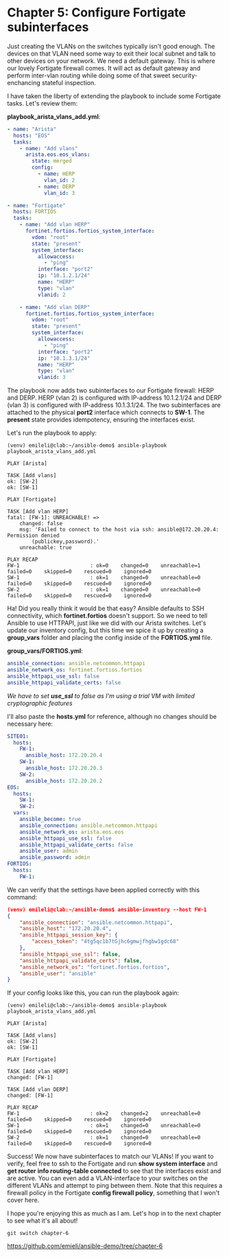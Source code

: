 # Chapter 5: Configure Fortigate subinterfaces
Just creating the VLANs on the switches typically isn't good enough. The devices on that VLAN need some way to exit their local subnet and talk to other devices on your network. We need a default gateway. This is where our lovely Fortigate firewall comes. It will act as default gateway and perform inter-vlan routing while doing some of that sweet security-enchancing stateful inspection.

I have taken the liberty of extending the playbook to include some Fortigate tasks. Let's review them:

**playbook_arista_vlans_add.yml**:
```yaml
- name: "Arista"
  hosts: "EOS"
  tasks:
    - name: "Add vlans"
      arista.eos.eos_vlans:
        state: merged
        config:
          - name: HERP
            vlan_id: 2
          - name: DERP
            vlan_id: 3

- name: "Fortigate"
  hosts: FORTIOS
  tasks:
    - name: "Add vlan HERP"
      fortinet.fortios.fortios_system_interface:
        vdom: "root"
        state: "present"
        system_interface:
          allowaccess:
            - "ping"
          interface: "port2"
          ip: "10.1.2.1/24"
          name: "HERP"
          type: "vlan"
          vlanid: 2

    - name: "Add vlan DERP"
      fortinet.fortios.fortios_system_interface:
        vdom: "root"
        state: "present"
        system_interface:
          allowaccess:
            - "ping"
          interface: "port2"
          ip: "10.1.3.1/24"
          name: "HERP"
          type: "vlan"
          vlanid: 3
```

The playbook now adds two subinterfaces to our Fortigate firewall: HERP and DERP. HERP (vlan 2) is configured with IP-address 10.1.2.1/24 and DERP (vlan 3) is configured with IP-address 10.1.3.1/24. The two subinterfaces are attached to the physical **port2** interface which connects to **SW-1**. The **present** state provides idempotency, ensuring the interfaces exist. 

Let's run the playbook to apply:
```
(venv) emileli@clab:~/ansible-demo$ ansible-playbook playbook_arista_vlans_add.yml

PLAY [Arista] 

TASK [Add vlans] 
ok: [SW-2]
ok: [SW-1]

PLAY [Fortigate] 

TASK [Add vlan HERP] 
fatal: [FW-1]: UNREACHABLE! =>
    changed: false
    msg: 'Failed to connect to the host via ssh: ansible@172.20.20.4: Permission denied
        (publickey,password).'
    unreachable: true

PLAY RECAP 
FW-1                       : ok=0    changed=0    unreachable=1    failed=0    skipped=0    rescued=0    ignored=0
SW-1                       : ok=1    changed=0    unreachable=0    failed=0    skipped=0    rescued=0    ignored=0
SW-2                       : ok=1    changed=0    unreachable=0    failed=0    skipped=0    rescued=0    ignored=0
```

Ha! Did you really think it would be that easy? Ansible defaults to SSH connectivity, which **fortinet.fortios** doesn't support. So we need to tell Ansible to use HTTPAPI, just like we did with our Arista switches. Let's update our inventory config, but this time we spice it up by creating a **group_vars** folder and placing the config inside of the **FORTIOS.yml** file.

**group_vars/FORTIOS.yml**:
```yaml
ansible_connection: ansible.netcommon.httpapi
ansible_network_os: fortinet.fortios.fortios
ansible_httpapi_use_ssl: false
ansible_httpapi_validate_certs: false
```
*We have to set **use_ssl** to false as I'm using a trial VM with limited cryptographic features*

I'll also paste the **hosts.yml** for reference, although no changes should be necessary here:
```yaml
SITE01:
  hosts:
    FW-1:
      ansible_host: 172.20.20.4
    SW-1:
      ansible_host: 172.20.20.3
    SW-2:
      ansible_host: 172.20.20.2
EOS:
  hosts:
    SW-1:
    SW-2:
  vars:
    ansible_become: true
    ansible_connection: ansible.netcommon.httpapi
    ansible_network_os: arista.eos.eos
    ansible_httpapi_use_ssl: false
    ansible_httpapi_validate_certs: false
    ansible_user: admin
    ansible_password: admin
FORTIOS:
  hosts:
    FW-1:
```

We can verify that the settings have been applied correctly with this command:
```json
(venv) emileli@clab:~/ansible-demo$ ansible-inventory --host FW-1
{
    "ansible_connection": "ansible.netcommon.httpapi",
    "ansible_host": "172.20.20.4",
    "ansible_httpapi_session_key": {
        "access_token": "4tg5qc1b7tGjhc6gmwjfhgbw1gdc68"
    },
    "ansible_httpapi_use_ssl": false, 
    "ansible_httpapi_validate_certs": false,
    "ansible_network_os": "fortinet.fortios.fortios",
    "ansible_user": "ansible"
}
```


If your config looks like this, you can run the playbook again:
```
(venv) emileli@clab:~/ansible-demo$ ansible-playbook playbook_arista_vlans_add.yml

PLAY [Arista] 

TASK [Add vlans] 
ok: [SW-2]
ok: [SW-1]

PLAY [Fortigate] 

TASK [Add vlan HERP] 
changed: [FW-1]

TASK [Add vlan DERP] 
changed: [FW-1]

PLAY RECAP 
FW-1                       : ok=2    changed=2    unreachable=0    failed=0    skipped=0    rescued=0    ignored=0
SW-1                       : ok=1    changed=0    unreachable=0    failed=0    skipped=0    rescued=0    ignored=0
SW-2                       : ok=1    changed=0    unreachable=0    failed=0    skipped=0    rescued=0    ignored=0
```

Success! We now have subinterfaces to match our VLANs! If you want to verify, feel free to ssh to the Fortigate and run **show system interface** and **get router info routing-table connected** to see that the interfaces exist and are active. You can even add a VLAN-interface to your switches on the different VLANs and attempt to ping between them.
Note that this requires a firewall policy in the Fortigate **config firewall policy**, something that I won't cover here.

I hope you're enjoying this as much as I am. Let's hop in to the next chapter to see what it's all about!
```
git switch chapter-6
```
https://github.com/emieli/ansible-demo/tree/chapter-6
